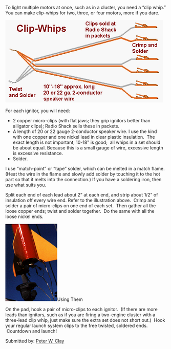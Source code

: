 To light multiple motors at once, such as in a cluster, you need a “clip whip.” You can make clip-whips for two, three, or four motors, more if you dare.

![](/images/cluster_clipwhip.gif)

For each ignitor, you will need:

- 2 copper micro-clips (with flat jaws; they grip ignitors better than alligator clips); Radio Shack sells these in packets.
- A length of 20 or 22 gauge 2-conductor speaker wire. I use the kind with one copper and one nickel lead in clear plastic insulation. &nbsp;The exact length is not important, 10-18" is good; &nbsp;all whips in a set should be about equal. Because this is a small gauge of wire, excessive length is excessive resistance.
- Solder.

I use “match-point” or “tape” solder, which can be melted in a match flame. (Heat the wire in the flame and slowly add solder by touching it to the hot part so that it melts into the connection.) If you have a soldering iron, then use what suits you.

Split each end of each lead about 2” at each end, and strip about 1/2” of insulation off every wire end. Refer to the illustration above. &nbsp;Crimp and solder a pair of micro-clips on one end of each set. &nbsp;Then gather all the loose copper ends; twist and solder together. &nbsp;Do the same with all the loose nickel ends.

![](/images/cluster_bbbvclip.gif)Using Them

On the pad, hook a pair of micro-clips to each ignitor. &nbsp;(If there are more leads than ignitors, such as if you are firing a two-engine cluster with a three-lead clip whip, just make sure the extra set does not short out.) &nbsp;Hook your regular launch system clips to the free twisted, soldered ends. &nbsp;Countdown and launch!

Submitted by: [Peter W. Clay](mailto:peterlynnc@aol.com)


